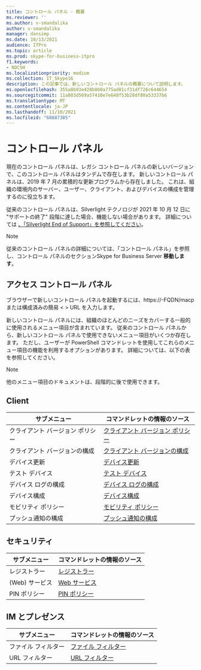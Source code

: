 ```yaml
---
title: コントロール パネル - 概要
ms.reviewer: ''
ms.author: v-smandalika
author: v-smandalika
manager: dansimp
ms.date: 10/13/2021
audience: ITPro
ms.topic: article
ms.prod: skype-for-business-itpro
f1.keywords:
- NOCSH
ms.localizationpriority: medium
ms.collection: IT_Skype16
description: この記事では、新しいコントロール パネルの概要について説明します。
ms.openlocfilehash: 355a8b93e428b860a775ad01cf31df726c644654
ms.sourcegitcommit: 11a803d569a57410e7e648f53b28df80a53337b6
ms.translationtype: MT
ms.contentlocale: ja-JP
ms.lasthandoff: 11/10/2021
ms.locfileid: "60887305"
---
```

# <a name="control-panel"></a>コントロール パネル

現在のコントロール パネルは、レガシ コントロール パネルの新しいバージョンで、このコントロール パネルはタンデムで存在します。 新しいコントロール パネルは、2019 年 7 月の累積的な更新プログラムから存在しました。 これは、組織の環境内のサーバー、ユーザー、クライアント、およびデバイスの構成を管理するのに役立ちます。

従来のコントロール パネルは、Silverlight テクノロジが 2021 年 10 月 12 日に "サポートの終了" 段階に達した場合、機能しない場合があります。 詳細については [、「Silverlight End of Support」を参照してください](https://support.microsoft.com/windows/silverlight-end-of-support-0a3be3c7-bead-e203-2dfd-74f0a64f1788)。

> [!NOTE]
> 従来のコントロール パネルの詳細については、「[](../SfbServer/management-tools/install-and-open-administrative-tools.md)コントロール パネル」を参照し、コントロール パネルのセクションSkype for Business Server **移動します**。

## <a name="access-control-panel"></a>アクセス コントロール パネル

ブラウザーで新しいコントロール パネルを起動するには、https://-FQDN/macp または構成済みの簡易 &lt; &gt; URL を入力します。

新しいコントロール パネルには、組織のほとんどのニーズをカバーする一般的に使用されるメニュー項目が含まれています。 従来のコントロール パネルから、新しいコントロール パネルで使用できないメニュー項目がいくつか存在します。 ただし、ユーザーが PowerShell コマンドレットを使用してこれらのメニュー項目の機能を利用するオプションがあります。 詳細については、以下の表を参照してください。

> [!NOTE]
> 他のメニュー項目のドキュメントは、段階的に後で使用できます。

## <a name="client"></a>Client

|サブメニュー  |コマンドレットの情報のソース  |
|---------|---------|
|クライアント バージョン ポリシー         |    [クライアント バージョン ポリシー](use-powershell-client-menu.md#client-version-policy)     |
|クライアント バージョンの構成      |  [クライアント バージョンの構成](use-powershell-client-menu.md#client-version-configuration)       |
|デバイス更新    | [デバイス更新](use-powershell-client-menu.md#device-update)        |
|テスト デバイス     | [テスト デバイス](use-powershell-client-menu.md#test-device)        |
|デバイス ログの構成         |    [デバイス ログの構成](use-powershell-client-menu.md#device-log-configuration)     |
|デバイス構成         |    [デバイス構成](use-powershell-client-menu.md#device-configuration)     |
|モビリティ ポリシー         |    [モビリティ ポリシー](use-powershell-client-menu.md#mobility-policy)     |
|プッシュ通知の構成         |    [プッシュ通知の構成](use-powershell-client-menu.md#push-notification-configuration)     |

## <a name="security"></a>セキュリティ

|サブメニュー  |コマンドレットの情報のソース  |
|---------|---------|
|レジストラー         |    [レジストラー](use-powershell-security-menu.md#registrar)     |
|(Web) サービス      |  [Web サービス](use-powershell-security-menu.md#web-service)       |
|PIN ポリシー    | [PIN ポリシー](use-powershell-security-menu.md#pin-policy)        |

## <a name="im-and-presence"></a>IM とプレゼンス

|サブメニュー  |コマンドレットの情報のソース  |
|---------|---------|
|ファイル フィルター         |    [ファイル フィルター](use-powershell-im-and-presence-menu.md#file-filter)     |
|URL フィルター      |  [URL フィルター](use-powershell-im-and-presence-menu.md#url-filter)       |
